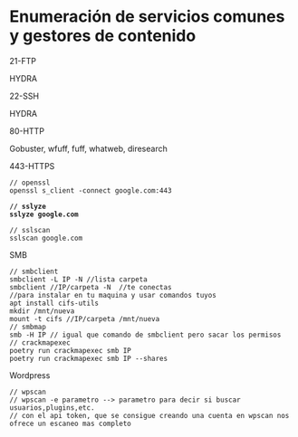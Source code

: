 # Enumeración de servicios comunes y gestores de contenido

21-FTP

HYDRA

22-SSH

HYDRA

80-HTTP

Gobuster, wfuff, fuff, whatweb, diresearch

443-HTTPS

```
// openssl
openssl s_client -connect google.com:443
```

<pre><code><strong>// sslyze
</strong><strong>sslyze google.com
</strong></code></pre>

```
// sslscan
sslscan google.com
```

SMB

```
// smbclient
smbclient -L IP -N //lista carpeta
smbclient //IP/carpeta -N  //te conectas
//para instalar en tu maquina y usar comandos tuyos
apt install cifs-utils
mkdir /mnt/nueva
mount -t cifs //IP/carpeta /mnt/nueva
// smbmap 
smb -H IP // igual que comando de smbclient pero sacar los permisos
// crackmapexec 
poetry run crackmapexec smb IP 
poetry run crackmapexec smb IP --shares
```

Wordpress

```
// wpscan
// wpscan -e parametro --> parametro para decir si buscar usuarios,plugins,etc.
// con el api token, que se consigue creando una cuenta en wpscan nos ofrece un escaneo mas completo
```

